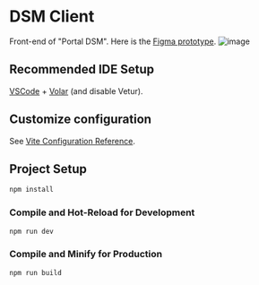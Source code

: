 # DSM Client

Front-end of "Portal DSM". Here is the [Figma prototype](https://www.figma.com/design/9fEXouiz0rzQGiuiv7eRsW/Portal-DSM?node-id=0-1&t=48LsinvXkTe7G0bv-1).
![image](https://github.com/jmlandi/dsm-client/assets/98327875/008ed3cb-6632-42af-9757-37db3dc113a2)

## Recommended IDE Setup

[VSCode](https://code.visualstudio.com/) + [Volar](https://marketplace.visualstudio.com/items?itemName=Vue.volar) (and disable Vetur).

## Customize configuration

See [Vite Configuration Reference](https://vitejs.dev/config/).

## Project Setup

```sh
npm install
```

### Compile and Hot-Reload for Development

```sh
npm run dev
```

### Compile and Minify for Production

```sh
npm run build
```
